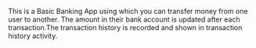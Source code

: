 

This is a Basic Banking App using which you can transfer money from one user to another. The amount in their bank account is updated after each transaction.The transaction history is recorded and shown in transaction history activity.

